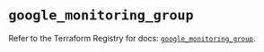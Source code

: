 # `google_monitoring_group`

Refer to the Terraform Registry for docs: [`google_monitoring_group`](https://registry.terraform.io/providers/hashicorp/google/6.40.0/docs/resources/monitoring_group).
